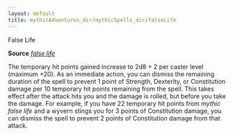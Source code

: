 ```yaml
---
layout: default
title: mythicAdventures_dir/mythicSpells_dir/falseLife
---
```

False Life

**Source** [_false life_](../../spells_dir/falseLife#_false-life)

The temporary hit points gained increase to 2d8 + 2 per caster level (maximum +20). As an immediate action, you can dismiss the remaining duration of the spell to prevent 1 point of Strength, Dexterity, or Constitution damage per 10 temporary hit points remaining from the spell. This takes effect after the attack hits you and the damage is rolled, but before you take the damage. For example, if you have 22 temporary hit points from _mythic false life_ and a wyvern stings you for 3 points of Constitution damage, you can dismiss the spell to prevent 2 points of Constitution damage from that attack.

